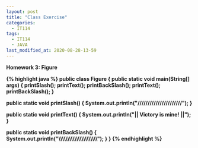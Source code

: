 ```yaml
---
layout: post
title: "Class Exercise"
categories:
  - IT114
tags:
  - IT114
  - JAVA
last_modified_at: 2020-08-28-13-59
---
```


<strong>Homework 3:</storng> Figure

{% highlight java %}
public class Figure {
  public static void main(String[] args) {
    printSlash();
    printText();
    printBackSlash();
    printText();
    printBackSlash();
  }
  
  public static void printSlash() {
    System.out.println("//////////////////////");
  }

  public static void printText() {
    System.out.println("|| Victory is mine! ||");
  }
  
  public static void printBackSlash() {
    System.out.println("\\\\\\\\\\\\\\\\\\\\\\\\\\\\\\\\\\\\\\\\\\\\");
  }
}
{% endhighlight %}
